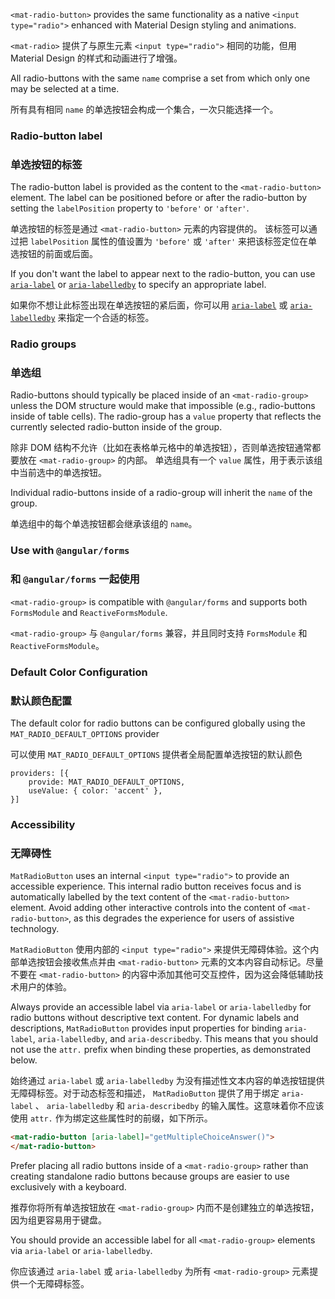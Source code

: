 `<mat-radio-button>` provides the same functionality as a native `<input type="radio">` enhanced with
Material Design styling and animations.

`<mat-radio>` 提供了与原生元素 `<input type="radio">` 相同的功能，但用 Material Design 的样式和动画进行了增强。

<!-- example(radio-overview) -->

All radio-buttons with the same `name` comprise a set from which only one may be selected at a time.

所有具有相同 `name` 的单选按钮会构成一个集合，一次只能选择一个。

### Radio-button label

### 单选按钮的标签

The radio-button label is provided as the content to the `<mat-radio-button>` element. The label can
be positioned before or after the radio-button by setting the `labelPosition` property to `'before'`
or `'after'`.

单选按钮的标签是通过 `<mat-radio-button>` 元素的内容提供的。
该标签可以通过把 `labelPosition` 属性的值设置为 `'before'` 或 `'after'` 来把该标签定位在单选按钮的前面或后面。

If you don't want the label to appear next to the radio-button, you can use
[`aria-label`](https://www.w3.org/TR/wai-aria/states_and_properties#aria-label) or
[`aria-labelledby`](https://www.w3.org/TR/wai-aria/states_and_properties#aria-labelledby) to
specify an appropriate label.

如果你不想让此标签出现在单选按钮的紧后面，你可以用 [`aria-label`](https://www.w3.org/TR/wai-aria/states_and_properties#aria-label) 或 
[`aria-labelledby`](https://www.w3.org/TR/wai-aria/states_and_properties#aria-labelledby) 来指定一个合适的标签。

### Radio groups

### 单选组

Radio-buttons should typically be placed inside of an `<mat-radio-group>` unless the DOM structure
would make that impossible (e.g., radio-buttons inside of table cells). The radio-group has a
`value` property that reflects the currently selected radio-button inside of the group.

除非 DOM 结构不允许（比如在表格单元格中的单选按钮），否则单选按钮通常都要放在 `<mat-radio-group>` 的内部。
单选组具有一个 `value` 属性，用于表示该组中当前选中的单选按钮。

Individual radio-buttons inside of a radio-group will inherit the `name` of the group.

单选组中的每个单选按钮都会继承该组的 `name`。

### Use with `@angular/forms`

### 和 `@angular/forms` 一起使用

`<mat-radio-group>` is compatible with `@angular/forms` and supports both `FormsModule`
and `ReactiveFormsModule`.

`<mat-radio-group>` 与 `@angular/forms` 兼容，并且同时支持 `FormsModule` 和 `ReactiveFormsModule`。

### Default Color Configuration

### 默认颜色配置

The default color for radio buttons can be configured globally using the `MAT_RADIO_DEFAULT_OPTIONS` provider

可以使用 `MAT_RADIO_DEFAULT_OPTIONS` 提供者全局配置单选按钮的默认颜色

```
providers: [{
    provide: MAT_RADIO_DEFAULT_OPTIONS,
    useValue: { color: 'accent' },
}]
```

### Accessibility

### 无障碍性

`MatRadioButton` uses an internal `<input type="radio">` to provide an accessible experience.
This internal radio button receives focus and is automatically labelled by the text content of the
`<mat-radio-button>` element. Avoid adding other interactive controls into the content of
`<mat-radio-button>`, as this degrades the experience for users of assistive technology.

`MatRadioButton` 使用内部的 `<input type="radio">` 来提供无障碍体验。这个内部单选按钮会接收焦点并由 `<mat-radio-button>` 元素的文本内容自动标记。尽量不要在 `<mat-radio-button>` 的内容中添加其他可交互控件，因为这会降低辅助技术用户的体验。

Always provide an accessible label via `aria-label` or `aria-labelledby` for radio buttons without
descriptive text content. For dynamic labels and descriptions, `MatRadioButton` provides input
properties for binding `aria-label`, `aria-labelledby`, and `aria-describedby`. This means that you
should not use the `attr.` prefix when binding these properties, as demonstrated below.

始终通过 `aria-label` 或 `aria-labelledby` 为没有描述性文本内容的单选按钮提供无障碍标签。对于动态标签和描述， `MatRadioButton` 提供了用于绑定 `aria-label` 、 `aria-labelledby` 和 `aria-describedby` 的输入属性。这意味着你不应该使用 `attr.` 作为绑定这些属性时的前缀，如下所示。

```html
<mat-radio-button [aria-label]="getMultipleChoiceAnswer()">
</mat-radio-button>
```

Prefer placing all radio buttons inside of a `<mat-radio-group>` rather than creating standalone
radio buttons because groups are easier to use exclusively with a keyboard. 

推荐你将所有单选按钮放在 `<mat-radio-group>` 内而不是创建独立的单选按钮，因为组更容易用于键盘。

You should provide an accessible label for all `<mat-radio-group>` elements via `aria-label` or
`aria-labelledby`. 

你应该通过 `aria-label` 或 `aria-labelledby` 为所有 `<mat-radio-group>` 元素提供一个无障碍标签。